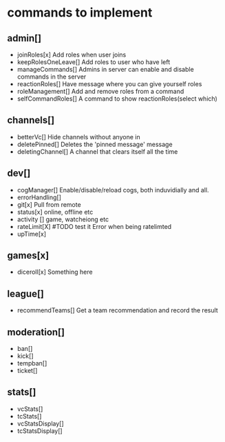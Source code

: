 # commands to implement

## admin[]

- joinRoles[x]
  Add roles when user joins
- keepRolesOneLeave[]
  Add roles to user who have left
- manageCommands[]
  Admins in server can enable and disable commands in the server
- reactionRoles[]
  Have message where you can give yourself roles
- roleManagement[]
  Add and remove roles from a command
- selfCommandRoles[]
  A command to show reactionRoles(select which)

## channels[]

- betterVc[]
  Hide channels without anyone in
- deletePinned[]
  Deletes the 'pinned message' message
- deletingChannel[]
  A channel that clears itself all the time

## dev[]

- cogManager[]
  Enable/disable/reload cogs, both induvidially and all.
- errorHandling[]
- git[x]
  Pull from remote
- status[x]
  online, offline etc
- activity []
  game, watcheiong etc
- rateLimit[X] #TODO test it
  Error when being ratelimted
- upTime[x]

## games[x]

- diceroll[x]
  Something here

## league[]

- recommendTeams[]
  Get a team recommendation and record the result

## moderation[]

- ban[]
- kick[]
- tempban[]
- ticket[]

## stats[]

- vcStats[]
- tcStats[]
- vcStatsDisplay[]
- tcStatsDisplay[]

